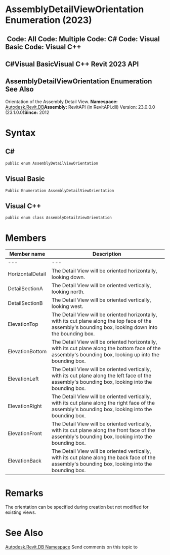 # AssemblyDetailViewOrientation Enumeration (2023)

﻿
 Code: All Code: Multiple Code: C# Code: Visual Basic Code: Visual C++   
---  
C#Visual BasicVisual C++
Revit 2023 API  
---  
AssemblyDetailViewOrientation Enumeration  
See Also  
---  
Orientation of the Assembly Detail View. 
**Namespace:** [Autodesk.Revit.DB](87546ba7-461b-c646-cbb1-2cb8f5bff8b2.md "Autodesk.Revit.DB Namespace")**Assembly:** RevitAPI (in RevitAPI.dll) Version: 23.0.0.0 (23.1.0.0)**Since:** 2012 
# Syntax
C#  
---  
```text
public enum AssemblyDetailViewOrientation
```
  
Visual Basic  
---  
```text
Public Enumeration AssemblyDetailViewOrientation
```
  
Visual C++  
---  
```text
public enum class AssemblyDetailViewOrientation
```
  
# Members
| Member name | Description |
| --- | --- |
| --- | --- |
| HorizontalDetail | The Detail View will be oriented horizontally, looking down. |
| DetailSectionA | The Detail View will be oriented vertically, looking north. |
| DetailSectionB | The Detail View will be oriented vertically, looking west. |
| ElevationTop | The Detail View will be oriented horizontally, with its cut plane along the top face of the assembly's bounding box, looking down into the bounding box. |
| ElevationBottom | The Detail View will be oriented horizontally, with its cut plane along the bottom face of the assembly's bounding box, looking up into the bounding box. |
| ElevationLeft | The Detail View will be oriented vertically, with its cut plane along the left face of the assembly's bounding box, looking into the bounding box. |
| ElevationRight | The Detail View will be oriented vertically, with its cut plane along the right face of the assembly's bounding box, looking into the bounding box. |
| ElevationFront | The Detail View will be oriented vertically, with its cut plane along the front face of the assembly's bounding box, looking into the bounding box. |
| ElevationBack | The Detail View will be oriented vertically, with its cut plane along the back face of the assembly's bounding box, looking into the bounding box. |

# Remarks
The orientation can be specified during creation but not modified for existing views. 
# See Also
[Autodesk.Revit.DB Namespace](87546ba7-461b-c646-cbb1-2cb8f5bff8b2.md "Autodesk.Revit.DB Namespace")
Send comments on this topic to 